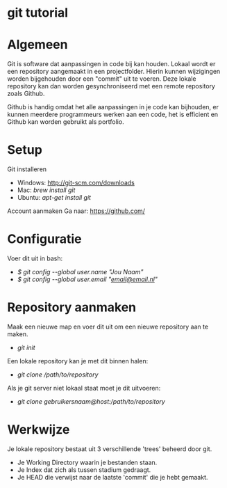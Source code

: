 # git tutorial

# Algemeen

Git is software dat aanpassingen in code bij kan houden. Lokaal wordt er een repository aangemaakt in een projectfolder. Hierin kunnen wijzigingen worden bijgehouden door een "commit" uit te voeren. Deze lokale repository kan dan worden gesynchroniseerd met een remote repository zoals Github.
  
Github is handig omdat het alle aanpassingen in je code kan bijhouden, er kunnen meerdere programmeurs werken aan een code, het is efficient en Github kan worden gebruikt als portfolio.

# Setup

Git installeren
- Windows: http://git-scm.com/downloads
- Mac: *brew install git*
- Ubuntu: *apt-get install git*

Account aanmaken
Ga naar: https://github.com/

# Configuratie

Voer dit uit in bash:

- *$ git config --global user.name "Jou Naam"*
- *$ git config --global user.email "email@email.nl"*

# Repository aanmaken

Maak een nieuwe map en voer dit uit om een nieuwe repository aan te maken.
- *git init*

Een lokale repository kan je met dit binnen halen:
- *git clone /path/to/repository*

Als je git server niet lokaal staat moet je dit uitvoeren:
- *git clone gebruikersnaam@host:/path/to/repository*

# Werkwijze

Je lokale repository bestaat uit 3 verschillende 'trees' beheerd door git.
- Je Working Directory waarin je bestanden staan.
- Je Index dat zich als tussen stadium gedraagt.
- Je HEAD die verwijst naar de laatste 'commit' die je hebt gemaakt.


